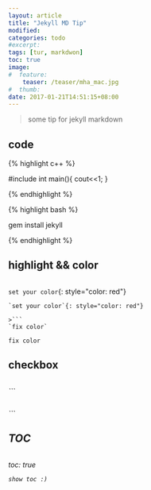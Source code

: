 ```yaml
---
layout: article
title: "Jekyll MD Tip"
modified:
categories: todo
#excerpt:
tags: [tur, markdwon]
toc: true
image:
#  feature:
    teaser: /teaser/mha_mac.jpg
#  thumb:
date: 2017-01-21T14:51:15+08:00
---
```

>some tip for jekyll markdown

## code

{% highlight c++ %}

#include <iostream>
int main(){
    cout<<1;
}

{% endhighlight %}

{% highlight bash %}

gem install jekyll

{% endhighlight %}


## highlight && color

>```
`set your color`{: style="color: red"}
```
`set your color`{: style="color: red"}

>```
`fix color`
```
`fix color`


## checkbox

>```
<i class="fa fa-check-square-o">
```
<i class="fa fa-check-square-o">

>```
<i class="fa fa-square-o">
```
<i class="fa fa-square-o">

## TOC

>```
toc: true
```
show toc :)











